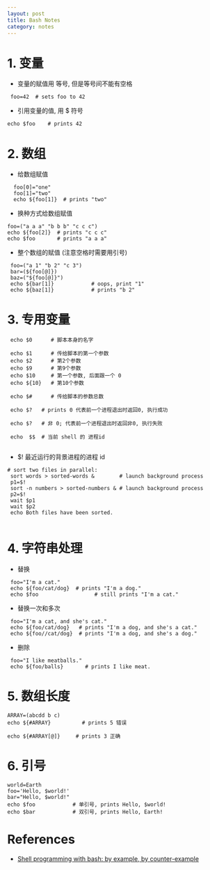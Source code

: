 ```yaml
---
layout: post
title: Bash Notes
category: notes
---
```


# 1. 变量

* 变量的赋值用 等号, 但是等号间不能有空格

```shell
 foo=42  # sets foo to 42
```

* 引用变量的值, 用 $ 符号

```shell
echo $foo    # prints 42
```

# 2. 数组

* 给数组赋值

```shell
  foo[0]="one"
  foo[1]="two"
  echo ${foo[1]}  # prints "two"
```

* 换种方式给数组赋值

```shell
foo=("a a a" "b b b" "c c c")
echo ${foo[2]}  # prints "c c c"
echo $foo       # prints "a a a"
```

* 整个数组的赋值 (注意空格时需要用引号)

```shell
 foo=("a 1" "b 2" "c 3")
 bar=(${foo[@]})
 baz=("${foo[@]}")
 echo ${bar[1]}            # oops, print "1"
 echo ${baz[1]}            # prints "b 2"
```

# 3. 专用变量

```shell
 echo $0      # 脚本本身的名字

 echo $1      # 传给脚本的第一个参数
 echo $2      # 第2个参数
 echo $9      # 第9个参数
 echo $10     # 第一个参数, 后面跟一个 0
 echo ${10}   # 第10个参数

 echo $#      # 传给脚本的参数总数
 
 echo $?   # prints 0 代表前一个进程退出时返回0, 执行成功

 echo $?   # 非 0; 代表前一个进程退出时返回非0, 执行失败
 
 echo  $$  # 当前 shell 的 进程id
 
```

* $! 最近运行的背景进程的进程 id

```shell
# sort two files in parallel:
 sort words > sorted-words &        # launch background process
 p1=$!
 sort -n numbers > sorted-numbers & # launch background process
 p2=$!
 wait $p1
 wait $p2
 echo Both files have been sorted.
 
```

# 4. 字符串处理

* 替换

```shell
 foo="I'm a cat."
 echo ${foo/cat/dog}  # prints "I'm a dog."
 echo $foo                  # still prints "I'm a cat."
```

* 替换一次和多次

```shell
 foo="I'm a cat, and she's cat."
 echo ${foo/cat/dog}   # prints "I'm a dog, and she's a cat."
 echo ${foo//cat/dog}  # prints "I'm a dog, and she's a dog."
```

* 删除

```shell
 foo="I like meatballs."
 echo ${foo/balls}       # prints I like meat.
```

# 5. 数组长度

```shell
ARRAY=(abcdd b c)
echo ${#ARRAY}          # prints 5 错误

echo ${#ARRAY[@]}     # prints 3 正确
```

# 6. 引号

```shell
world=Earth
foo='Hello, $world!'
bar="Hello, $world!"
echo $foo            # 单引号, prints Hello, $world!
echo $bar            # 双引号, prints Hello, Earth!
```

# References

* [Shell programming with bash: by example, by counter-example](http://matt.might.net/articles/bash-by-example/)
